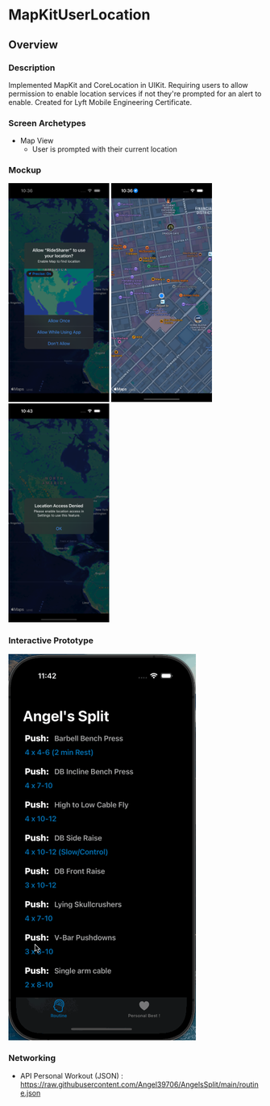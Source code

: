 # MapKitUserLocation


## Overview
### Description

Implemented MapKit and CoreLocation in UIKit. Requiring users to allow permission to enable location services if not they're prompted for an alert to enable.
Created for Lyft Mobile Engineering Certificate.


### Screen Archetypes

* Map View
   * User is prompted with their current location
   
### Mockup
<img src="https://github.com/Angel39706/MapKitUserLocation/blob/main/Images/Simulator%20Screenshot%20-%20iPhone%2015%20Pro%20-%202024-01-10%20at%2022.36.34.png" width ="200"/> <img src= "https://github.com/Angel39706/MapKitUserLocation/blob/main/Images/Simulator%20Screenshot%20-%20iPhone%2015%20Pro%20-%202024-01-10%20at%2022.36.39.png" width="200"/> <img src= "https://github.com/Angel39706/MapKitUserLocation/blob/main/Images/Simulator%20Screenshot%20-%20iPhone%2015%20Pro%20-%202024-01-10%20at%2022.43.45.png" width="200"/>


### Interactive Prototype
![](https://github.com/Angel39706/AngelsSplit/blob/main/MockUpViews/AngelsSplit.gif)

### Networking
- API Personal Workout (JSON) : https://raw.githubusercontent.com/Angel39706/AngelsSplit/main/routine.json
